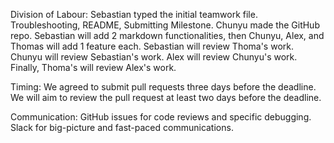 Division of Labour: Sebastian typed the initial teamwork file. Troubleshooting, README, Submitting Milestone. Chunyu made the GitHub repo. Sebastian will add 2 markdown functionalities, then Chunyu, Alex, and Thomas will add 1 feature each. Sebastian will review Thoma's work. Chunyu will review Sebastian's work. Alex will review Chunyu's work. Finally, Thoma's will review Alex's work.

Timing: We agreed to submit pull requests three days before the deadline. We will aim to review the pull request at least two days before the deadline. 

Communication: GitHub issues for code reviews and specific debugging. Slack for big-picture and fast-paced communications.